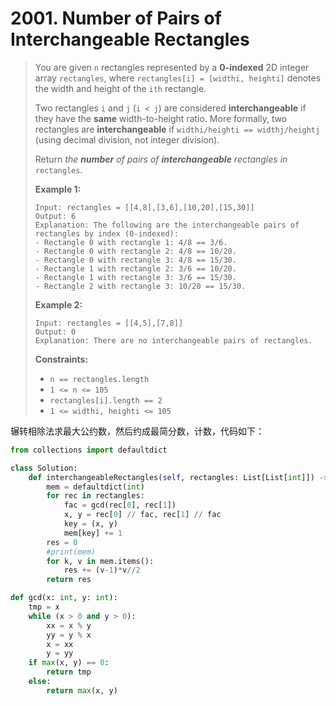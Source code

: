 # 2001. Number of Pairs of Interchangeable Rectangles

> You are given `n` rectangles represented by a **0-indexed** 2D integer array `rectangles`, where `rectangles[i] = [widthi, heighti]` denotes the width and height of the `ith` rectangle.
>
> Two rectangles `i` and `j` (`i < j`) are considered **interchangeable** if they have the **same** width-to-height ratio. More formally, two rectangles are **interchangeable** if `widthi/heighti == widthj/heightj` (using decimal division, not integer division).
>
> Return *the **number** of pairs of **interchangeable** rectangles in* `rectangles`.
>
>  
>
> **Example 1:**
>
> ```
> Input: rectangles = [[4,8],[3,6],[10,20],[15,30]]
> Output: 6
> Explanation: The following are the interchangeable pairs of rectangles by index (0-indexed):
> - Rectangle 0 with rectangle 1: 4/8 == 3/6.
> - Rectangle 0 with rectangle 2: 4/8 == 10/20.
> - Rectangle 0 with rectangle 3: 4/8 == 15/30.
> - Rectangle 1 with rectangle 2: 3/6 == 10/20.
> - Rectangle 1 with rectangle 3: 3/6 == 15/30.
> - Rectangle 2 with rectangle 3: 10/20 == 15/30.
> ```
>
> **Example 2:**
>
> ```
> Input: rectangles = [[4,5],[7,8]]
> Output: 0
> Explanation: There are no interchangeable pairs of rectangles.
> ```
>
>  
>
> **Constraints:**
>
> - `n == rectangles.length`
> - `1 <= n <= 105`
> - `rectangles[i].length == 2`
> - `1 <= widthi, heighti <= 105`

辗转相除法求最大公约数，然后约成最简分数，计数，代码如下：

```python
from collections import defaultdict

class Solution:
    def interchangeableRectangles(self, rectangles: List[List[int]]) -> int:
        mem = defaultdict(int)
        for rec in rectangles:
            fac = gcd(rec[0], rec[1])
            x, y = rec[0] // fac, rec[1] // fac
            key = (x, y)
            mem[key] += 1
        res = 0
        #print(mem)
        for k, v in mem.items():
            res += (v-1)*v//2
        return res

def gcd(x: int, y: int):
    tmp = x
    while (x > 0 and y > 0):
        xx = x % y
        yy = y % x
        x = xx
        y = yy
    if max(x, y) == 0:
        return tmp
    else:
        return max(x, y)
```


